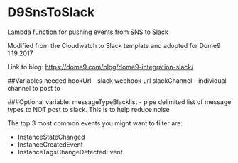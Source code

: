 # D9SnsToSlack
Lambda function for pushing events from SNS to Slack

Modified from the Cloudwatch to Slack template and adopted for Dome9  1.19.2017

Link to blog: https://dome9.com/blog/dome9-integration-slack/

##Variables needed
hookUrl - slack webhook url
slackChannel - individual channel to post to

###Optional variable:
messageTypeBlacklist - pipe delimited list of message types to NOT post to slack. This is to help reduce noise

The top 3 most common events you might want to filter are:
- InstanceStateChanged
- InstanceCreatedEvent
- InstanceTagsChangeDetectedEvent
